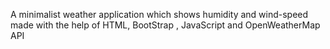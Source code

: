A minimalist weather application which shows humidity and wind-speed made with the help of HTML, BootStrap , JavaScript and OpenWeatherMap API
